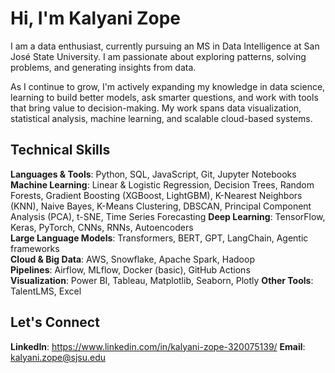 # Hi, I'm Kalyani Zope

I am a data enthusiast, currently pursuing an MS in Data Intelligence at San José State University. I am passionate about exploring patterns, solving problems, and generating insights from data.

As I continue to grow, I'm actively expanding my knowledge in data science, learning to build better models, ask smarter questions, and work with tools that bring value to decision-making. My work spans data visualization, statistical analysis, machine learning, and scalable cloud-based systems.

## Technical Skills

**Languages & Tools**: Python, SQL, JavaScript, Git, Jupyter Notebooks  
**Machine Learning**: Linear & Logistic Regression, Decision Trees, Random Forests, Gradient Boosting (XGBoost, LightGBM), K-Nearest Neighbors (KNN), Naive Bayes, K-Means Clustering, DBSCAN, Principal Component Analysis (PCA), t-SNE, Time Series Forecasting
**Deep Learning**: TensorFlow, Keras, PyTorch, CNNs, RNNs, Autoencoders  
**Large Language Models**: Transformers, BERT, GPT, LangChain, Agentic frameworks  
**Cloud & Big Data**: AWS, Snowflake, Apache Spark, Hadoop  
**Pipelines**: Airflow, MLflow, Docker (basic), GitHub Actions  
**Visualization**: Power BI, Tableau, Matplotlib, Seaborn, Plotly
**Other Tools**: TalentLMS, Excel

## Let's Connect

**LinkedIn**: https://www.linkedin.com/in/kalyani-zope-320075139/
**Email**: kalyani.zope@sjsu.edu

